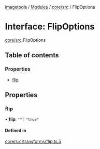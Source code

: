 [imagetools](../README.md) / [Modules](../modules.md) / [core/src](../modules/core_src.md) / FlipOptions

# Interface: FlipOptions

[core/src](../modules/core_src.md).FlipOptions

## Table of contents

### Properties

- [flip](core_src.FlipOptions.md#flip)

## Properties

### flip

• **flip**: ``""`` \| ``"true"``

#### Defined in

[core/src/transforms/flip.ts:5](https://github.com/JonasKruckenberg/imagetools/blob/0016446/packages/core/src/transforms/flip.ts#L5)
